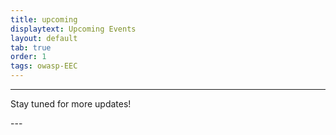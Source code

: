 ```yaml
---
title: upcoming
displaytext: Upcoming Events
layout: default
tab: true
order: 1
tags: owasp-EEC
---
```


---
<p>Stay tuned for more updates!</p>
---
